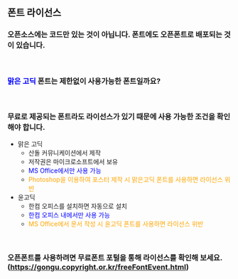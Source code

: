 <!--
Chapter 1. 저작권과 오픈소스 라이선스
6. 폰트 라이선스
-->

##  폰트 라이선스
###  오픈소스에는 코드만 있는 것이 아닙니다. 폰트에도 오픈폰트로 배포되는 것이 있습니다.
<br>

###  <span style="color: blue">맑은 고딕</span> 폰트는 제한없이 사용가능한 폰트일까요?
<br>

###  무료로 제공되는 폰트라도 라이선스가 있기 때문에 사용 가능한 조건을 확인해야 합니다.
*  맑은 고딕
   *  산돌 커뮤니케이션에서 제작
   *  저작권은 마이크로소프트에서 보유
   *  <span style="color: blue">MS Office에서만 사용 가능</span>
   *  <span style="color: orange">Photoshop을 이용하여 포스터 제작 시 맑은고딕 폰트를 사용하면 라이선스 위반</span>
*  윤고딕
   *  한컴 오피스를 설치하면 자동으로 설치
   *  <span style="color: blue">한컴 오피스 내에서만 사용 가능</span> 
   *  <span style="color: orange">MS Office에서 문서 작성 시 윤고딕 폰트를 사용하면 라이선스 위반</span>
<br>

###  오픈폰트를 사용하려면 무료폰트 포털을 통해 라이선스를 확인해 보세요.(https://gongu.copyright.or.kr/freeFontEvent.html)  
<br>

